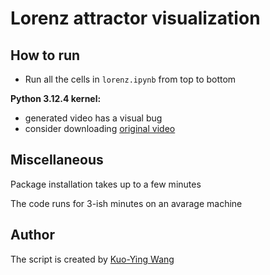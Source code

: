 # Lorenz attractor visualization

## How to run

- Run all the cells in `lorenz.ipynb` from top to bottom

**Python 3.12.4 kernel:**

- generated video has a visual bug
- consider downloading [original video](https://www.youtube.com/watch?v=6OPytorJupk)

## Miscellaneous

Package installation takes up to a few minutes

The code runs for 3-ish minutes on an avarage machine

## Author

The script is created by [Kuo-Ying Wang](https://www.youtube.com/@kuo-yingwang2273)